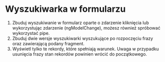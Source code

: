 # Wyszukiwarka w formularzu

1. Zbuduj wyszukiwanie w formularz oparte o zdarzenie kliknięcia lub wykorzystując zdarzenie (ngModelChange), możesz również spróbować wykorzystać pipe.
2. Zbuduj dwie wersje wyszukiwarki wyszukujące po rozpoczęciu frazy oraz zawierającą podany fragment.
3. Wyświetl tylko te rekordy, które spełniają warunek. Uwaga w przypadku usunięcia frazy stan rekordów powinien wrócić do początkowego.

